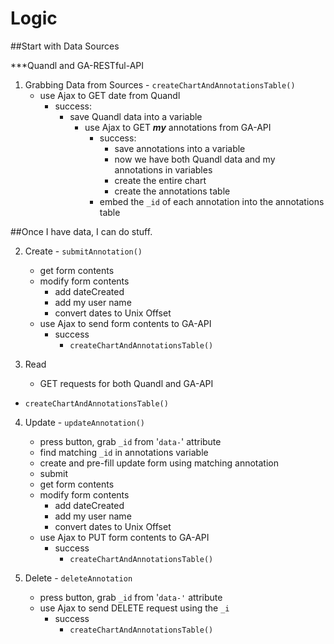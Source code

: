 # Logic

##Start with Data Sources

***Quandl and GA-RESTful-API

1. Grabbing Data from Sources - ```createChartAndAnnotationsTable()```
	- use Ajax to GET date from Quandl
		- success:
			- save Quandl data into a variable
				- use Ajax to GET ***my*** annotations from GA-API
					- success:
						- save annotations into a variable
						- now we have both Quandl data and my annotations in variables
					  - create the entire chart
					  - create the annotations table
		          - embed the ```_id``` of each annotation into the annotations table

##Once I have data, I can do stuff.

2. Create - ```submitAnnotation()```
	- get form contents
	- modify form contents 
		- add dateCreated
		- add my user name
		- convert dates to Unix Offset
	- use Ajax to send form contents to GA-API
		- success
			- ```createChartAndAnnotationsTable()```

3. Read
	- GET requests for both Quandl and GA-API
  - ```createChartAndAnnotationsTable()```

4. Update - ```updateAnnotation()```
	- press button, grab ```_id``` from '``data-``' attribute
	- find matching ```_id``` in annotations variable
	- create and pre-fill update form using matching annotation
	- submit
	- get form contents
	- modify form contents 
		- add dateCreated
		- add my user name
		- convert dates to Unix Offset
	- use Ajax to PUT form contents to GA-API
		- success
			- ```createChartAndAnnotationsTable()```

5. Delete - ```deleteAnnotation```
	- press button, grab ```_id``` from '``data-'`` attribute
	- use Ajax to send DELETE request using the ```_i```
		- success
			- ```createChartAndAnnotationsTable()```